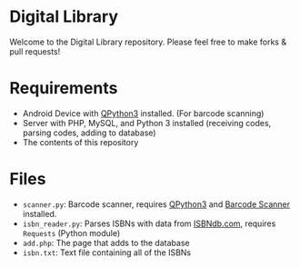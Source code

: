 # Digital Library
Welcome to the Digital Library repository. Please feel free to make forks & pull requests!

# Requirements
- Android Device with [QPython3](https://play.google.com/store/apps/details?id=org.qpython.qpy3) installed. (For barcode scanning)
- Server with PHP, MySQL, and Python 3 installed (receiving codes, parsing codes, adding to database)
- The contents of this repository

# Files
- `scanner.py`: Barcode scanner, requires [QPython3](https://play.google.com/store/apps/details?id=org.qpython.qpy3) and [Barcode Scanner](https://play.google.com/store/apps/details?id=com.google.zxing.client.android) installed.
- `isbn_reader.py`: Parses ISBNs with data from [ISBNdb.com](https://isbndb.com), requires `Requests` (Python module)
- `add.php`: The page that adds to the database
- `isbn.txt`: Text file containing all of the ISBNs
